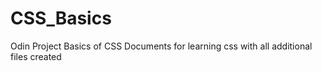 # CSS_Basics
Odin Project Basics of CSS
Documents for learning css with all additional files created